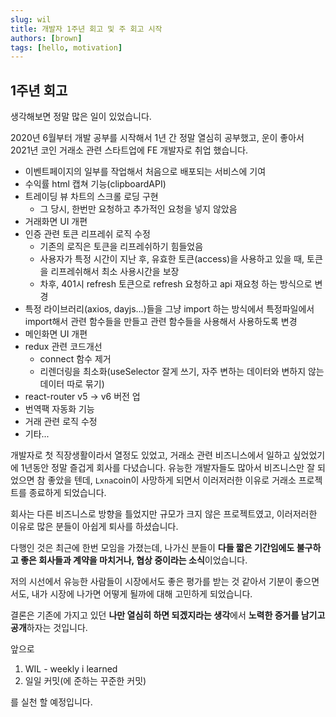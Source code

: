 ```yaml
---
slug: wil
title: 개발자 1주년 회고 및 주 회고 시작
authors: [brown]
tags: [hello, motivation]
---
```


## 1주년 회고

생각해보면 정말 많은 일이 있었습니다.

2020년 6월부터 개발 공부를 시작해서 1년 간 정말 열심히 공부했고,
운이 좋아서 2021년 코인 거래소 관련 스타트업에 FE 개발자로 취업 했습니다.

- 이벤트페이지의 일부를 작업해서 처음으로 배포되는 서비스에 기여
- 수익률 html 캡쳐 기능(clipboardAPI)
- 트레이딩 뷰 차트의 스크롤 로딩 구현
  - 그 당시, 한번만 요청하고 추가적인 요청을 넣지 않았음
- 거래화면 UI 개편
- 인증 관련 토큰 리프레쉬 로직 수정
  - 기존의 로직은 토큰을 리프레쉬하기 힘들었음
  - 사용자가 특정 시간이 지난 후, 유효한 토큰(access)을 사용하고 있을 때, 토큰을 리프레쉬해서 최소 사용시간을 보장
  - 차후, 401시 refresh 토큰으로 refresh 요청하고 api 재요청 하는 방식으로 변경
- 특정 라이브러리(axios, dayjs...)들을 그냥 import 하는 방식에서 특정파일에서 import해서 관련 함수들을 만들고 관련 함수들을 사용해서 사용하도록 변경
- 메인화면 UI 개편
- redux 관련 코드개선
  - connect 함수 제거
  - 리렌더링을 최소화(useSelector 잘게 쓰기, 자주 변하는 데이터와 변하지 않는 데이터 따로 묶기)
- react-router v5 -> v6 버전 업
- 번역팩 자동화 기능
- 거래 관련 로직 수정
- 기타...

개발자로 첫 직장생활이라서 열정도 있었고, 거래소 관련 비즈니스에서 일하고 싶었었기에 1년동안 정말 즐겁게 회사를 다녔습니다.
유능한 개발자들도 많아서 비즈니스만 잘 되었으면 참 좋았을 텐데, `Lxna`coin이 사망하게 되면서 이러저러한 이유로 거래소 프로젝트를 종료하게 되었습니다.

회사는 다른 비즈니스로 방향을 틀었지만 규모가 크지 않은 프로젝트였고, 이러저러한 이유로 많은 분들이 아쉽게 퇴사를 하셨습니다.

다행인 것은 최근에 한번 모임을 가졌는데, 나가신 분들이 **다들 짧은 기간임에도 불구하고 좋은 회사들과 계약을 마치거나, 협상 중이라는 소식**이었습니다.

저의 시선에서 유능한 사람들이 시장에서도 좋은 평가를 받는 것 같아서 기분이 좋으면서도, 내가 시장에 나가면 어떻게 될까에 대해 고민하게 되었습니다.

결론은 기존에 가지고 있던 **나만 열심히 하면 되겠지라는 생각**에서 **노력한 증거를 남기고 공개**하자는 것입니다.

앞으로

1. WIL - weekly i learned
2. 일일 커밋(에 준하는 꾸준한 커밋)

를 실천 할 예정입니다.

<!-- [Docusaurus blogging features](https://docusaurus.io/docs/blog) are powered by the [blog plugin](https://docusaurus.io/docs/api/plugins/@docusaurus/plugin-content-blog).

Simply add Markdown files (or folders) to the `blog` directory.

Regular blog authors can be added to `authors.yml`.

The blog post date can be extracted from filenames, such as:

- `2019-05-30-welcome.md`
- `2019-05-30-welcome/index.md`

A blog post folder can be convenient to co-locate blog post images:

![Docusaurus Plushie](./docusaurus-plushie-banner.jpeg)

The blog supports tags as well!

**And if you don't want a blog**: just delete this directory, and use `blog: false` in your Docusaurus config. -->
